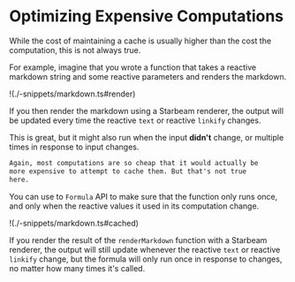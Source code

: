 # Optimizing Expensive Computations

While the cost of maintaining a cache is usually higher than the
cost the computation, this is not always true.

For example, imagine that you wrote a function that takes a
reactive markdown string and some reactive parameters and renders
the markdown.

!(./-snippets/markdown.ts#render)

If you then render the markdown using a Starbeam renderer, the
output will be updated every time the reactive `text` or reactive
`linkify` changes.

This is great, but it might also run when the input **didn't**
change, or multiple times in response to input changes.

```md 💡
Again, most computations are so cheap that it would actually be
more expensive to attempt to cache them. But that's not true
here.
```

You can use to `Formula` API to make sure that the function only
runs once, and only when the reactive values it used in its
computation change.

!(./-snippets/markdown.ts#cached)

If you render the result of the `renderMarkdown` function with a
Starbeam renderer, the output will still update whenever the
reactive `text` or reactive `linkify` change, but the formula
will only run once in response to changes, no matter how many
times it's called.
